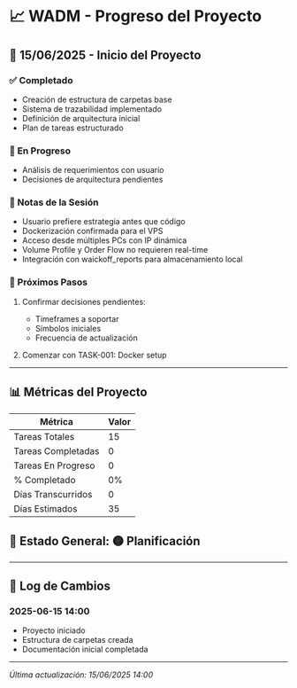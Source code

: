 # 📈 WADM - Progreso del Proyecto

## 📅 15/06/2025 - Inicio del Proyecto

### ✅ Completado
- Creación de estructura de carpetas base
- Sistema de trazabilidad implementado
- Definición de arquitectura inicial
- Plan de tareas estructurado

### 🔄 En Progreso
- Análisis de requerimientos con usuario
- Decisiones de arquitectura pendientes

### 📝 Notas de la Sesión
- Usuario prefiere estrategia antes que código
- Dockerización confirmada para el VPS
- Acceso desde múltiples PCs con IP dinámica
- Volume Profile y Order Flow no requieren real-time
- Integración con waickoff_reports para almacenamiento local

### 🎯 Próximos Pasos
1. Confirmar decisiones pendientes:
   - Timeframes a soportar
   - Símbolos iniciales
   - Frecuencia de actualización
   
2. Comenzar con TASK-001: Docker setup

---

## 📊 Métricas del Proyecto

| Métrica | Valor |
|---------|-------|
| Tareas Totales | 15 |
| Tareas Completadas | 0 |
| Tareas En Progreso | 0 |
| % Completado | 0% |
| Días Transcurridos | 0 |
| Días Estimados | 35 |

## 🚦 Estado General: 🟡 Planificación

---

## 📝 Log de Cambios

### 2025-06-15 14:00
- Proyecto iniciado
- Estructura de carpetas creada
- Documentación inicial completada

---

*Última actualización: 15/06/2025 14:00*

